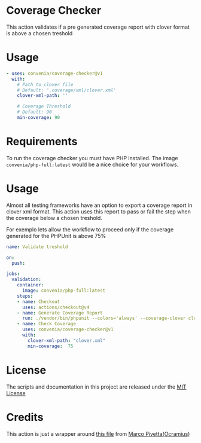 # Coverage Checker

This action validates if a pre generated coverage report with clover format is above a chosen treshold

# Usage

<!-- start usage -->
```yaml
- uses: convenia/coverage-checker@v1
  with:
    # Path to clover file
    # Default: '.coverage/xml/clover.xml'
    clover-xml-path: ''

    # Coverage Threshold
	# Default: 90
    min-coverage: 90
```
<!-- end usage -->

# Requirements
To run the coverage checker you must have PHP installed. The image `convenia/php-full:latest` would be a nice choice for your workflows.

# Usage

Almost all testing frameworks have an option to export a coverage report in clover xml format. This action uses this report to pass or fail the step when the coverage below a chosen treshold.

For exemplo lets allow the workflow to proceed only if the coverage generated for the PHPUnit is above 75%

```yaml
name: Validate treshold

on:
  push:

jobs:
  validation:
    container: 
      image: convenia/php-full:latest
    steps:
    - name: Checkout
      uses: actions/checkout@v4
    - name: Generate Coverage Report
      run: ./vendor/bin/phpunit --colors='always' --coverage-clover clover.xml
    - name: Check Coverage
      uses: convenia/coverage-checker@v1
      with:
        clover-xml-path: "clover.xml"
        min-coverage:  75
```

# License

The scripts and documentation in this project are released under the [MIT License](LICENSE)

# Credits

This action is just a wrapper around [this file](https://ocramius.github.io/blog/automated-code-coverage-check-for-github-pull-requests-with-travis/) from [Marco Pivetta(Ocramius)](https://twitter.com/Ocramius)
